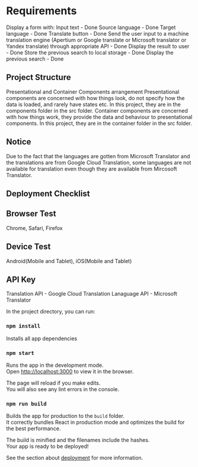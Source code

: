 # Requirements
Display a form with:
    Input text - Done
    Source language - Done
    Target language - Done
    Translate button - Done
Send the user input to a machine translation engine (Apertium or Google translate or Microsoft translator or Yandex translate) through appropriate API - Done
Display the result to user - Done
Store the previous search to local storage - Done
Display the previous search - Done

## Project Structure
Presentational and Container Components arrangement
Presentational components are concerned with how things look, do not specify how the data is loaded, and rarely have states etc. In this project, they are in the components folder in the src folder.
Container components are concerned with how things work, they provide the data and behaviour to presentational components. In this project, they are in the container folder in the src folder.

## Notice
Due to the fact that the languages are gotten from Microsoft Translator and the translations are from Google Cloud Translation, some languages are not available for translation even though they are available from Mircosoft Translator.


## Deployment Checklist

## Browser Test

Chrome, Safari, Firefox

## Device Test
Android(Mobile and Tablet), iOS(Mobile and Tablet)

## API Key
Translation API - Google Cloud Translation
Lanaguage API - Microsoft Translator


In the project directory, you can run:

### `npm install`

Installs all app dependencies

### `npm start`

Runs the app in the development mode.\
Open [http://localhost:3000](http://localhost:3000) to view it in the browser.

The page will reload if you make edits.\
You will also see any lint errors in the console.

### `npm run build`

Builds the app for production to the `build` folder.\
It correctly bundles React in production mode and optimizes the build for the best performance.

The build is minified and the filenames include the hashes.\
Your app is ready to be deployed!

See the section about [deployment](https://facebook.github.io/create-react-app/docs/deployment) for more information.
